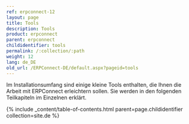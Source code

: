 ```yaml
---
ref: erpconnect-12
layout: page
title: Tools
description: Tools
product: erpconnect
parent: erpconnect
childidentifier: tools
permalink: /:collection/:path
weight: 12
lang: de_DE
old_url: /ERPConnect-DE/default.aspx?pageid=tools
---
```


Im Installationsumfang sind einige kleine Tools enthalten, die Ihnen die Arbeit mit ERPConnect erleichtern sollen. Sie werden in den folgenden Teilkapiteln im Einzelnen erklärt.

{% include _content/table-of-contents.html parent=page.childidentifier collection=site.de %}
